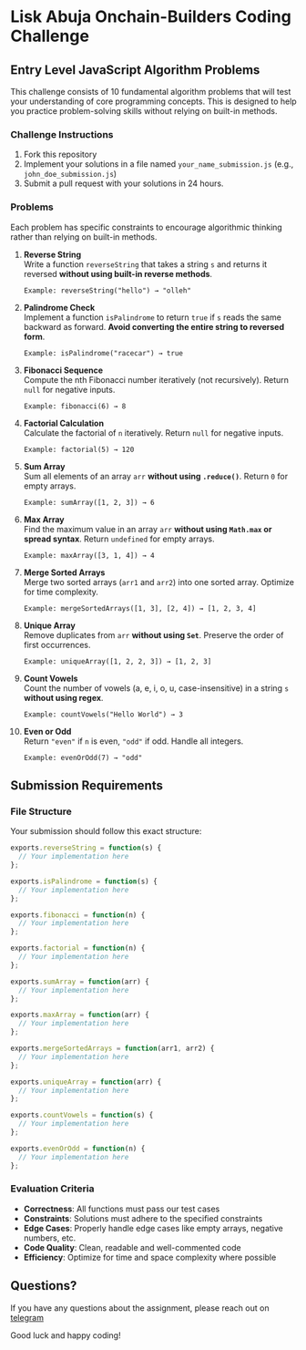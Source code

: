 # Lisk Abuja Onchain-Builders Coding Challenge

## Entry Level JavaScript Algorithm Problems

This challenge consists of 10 fundamental algorithm problems that will test your understanding of core programming concepts. This is designed to help you practice problem-solving skills without relying on built-in methods.

### Challenge Instructions

1. Fork this repository
2. Implement your solutions in a file named `your_name_submission.js` (e.g., `john_doe_submission.js`)
3. Submit a pull request with your solutions in 24 hours.

### Problems

Each problem has specific constraints to encourage algorithmic thinking rather than relying on built-in methods.

1. **Reverse String**  
   Write a function `reverseString` that takes a string `s` and returns it reversed **without using built-in reverse methods**.  
   ```
   Example: reverseString("hello") → "olleh"
   ```

2. **Palindrome Check**  
   Implement a function `isPalindrome` to return `true` if `s` reads the same backward as forward. **Avoid converting the entire string to reversed form**.  
   ```
   Example: isPalindrome("racecar") → true
   ```

3. **Fibonacci Sequence**  
   Compute the nth Fibonacci number iteratively (not recursively). Return `null` for negative inputs.  
   ```
   Example: fibonacci(6) → 8
   ```

4. **Factorial Calculation**  
   Calculate the factorial of `n` iteratively. Return `null` for negative inputs.  
   ```
   Example: factorial(5) → 120
   ```

5. **Sum Array**  
   Sum all elements of an array `arr` **without using `.reduce()`**. Return `0` for empty arrays.  
   ```
   Example: sumArray([1, 2, 3]) → 6
   ```

6. **Max Array**  
   Find the maximum value in an array `arr` **without using `Math.max` or spread syntax**. Return `undefined` for empty arrays.  
   ```
   Example: maxArray([3, 1, 4]) → 4
   ```

7. **Merge Sorted Arrays**  
   Merge two sorted arrays (`arr1` and `arr2`) into one sorted array. Optimize for time complexity.  
   ```
   Example: mergeSortedArrays([1, 3], [2, 4]) → [1, 2, 3, 4]
   ```

8. **Unique Array**  
   Remove duplicates from `arr` **without using `Set`**. Preserve the order of first occurrences.  
   ```
   Example: uniqueArray([1, 2, 2, 3]) → [1, 2, 3]
   ```

9. **Count Vowels**  
   Count the number of vowels (a, e, i, o, u, case-insensitive) in a string `s` **without using regex**.  
   ```
   Example: countVowels("Hello World") → 3
   ```

10. **Even or Odd**  
    Return `"even"` if `n` is even, `"odd"` if odd. Handle all integers.  
    ```
    Example: evenOrOdd(7) → "odd"
    ```

## Submission Requirements

### File Structure

Your submission should follow this exact structure:

```javascript
exports.reverseString = function(s) {
  // Your implementation here
};

exports.isPalindrome = function(s) {
  // Your implementation here
};

exports.fibonacci = function(n) {
  // Your implementation here
};

exports.factorial = function(n) {
  // Your implementation here
};

exports.sumArray = function(arr) {
  // Your implementation here
};

exports.maxArray = function(arr) {
  // Your implementation here
};

exports.mergeSortedArrays = function(arr1, arr2) {
  // Your implementation here
};

exports.uniqueArray = function(arr) {
  // Your implementation here
};

exports.countVowels = function(s) {
  // Your implementation here
};

exports.evenOrOdd = function(n) {
  // Your implementation here
};
```

### Evaluation Criteria

- **Correctness**: All functions must pass our test cases
- **Constraints**: Solutions must adhere to the specified constraints
- **Edge Cases**: Properly handle edge cases like empty arrays, negative numbers, etc.
- **Code Quality**: Clean, readable and well-commented code
- **Efficiency**: Optimize for time and space complexity where possible


## Questions?

If you have any questions about the assignment, please reach out on [telegram ](https://t.me/+y5cUIRxZapQ3MzA8)

Good luck and happy coding!